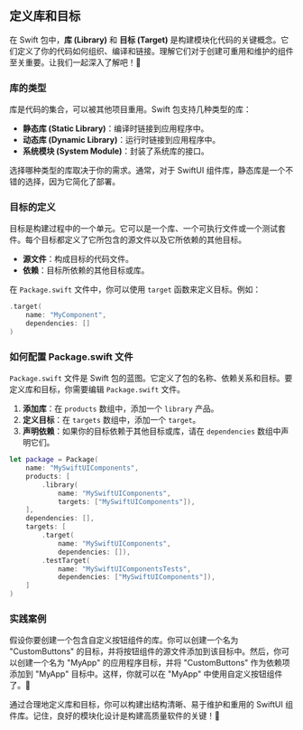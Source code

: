 ﻿## 定义库和目标

在 Swift 包中，**库 (Library)** 和 **目标 (Target)** 是构建模块化代码的关键概念。它们定义了你的代码如何组织、编译和链接。理解它们对于创建可重用和维护的组件至关重要。让我们一起深入了解吧！🚀

### 库的类型

库是代码的集合，可以被其他项目重用。Swift 包支持几种类型的库：

*   **静态库 (Static Library)**：编译时链接到应用程序中。
*   **动态库 (Dynamic Library)**：运行时链接到应用程序中。
*   **系统模块 (System Module)**：封装了系统库的接口。

选择哪种类型的库取决于你的需求。通常，对于 SwiftUI 组件库，静态库是一个不错的选择，因为它简化了部署。

### 目标的定义

目标是构建过程中的一个单元。它可以是一个库、一个可执行文件或一个测试套件。每个目标都定义了它所包含的源文件以及它所依赖的其他目标。

*   **源文件**：构成目标的代码文件。
*   **依赖**：目标所依赖的其他目标或库。

在 `Package.swift` 文件中，你可以使用 `target` 函数来定义目标。例如：

```swift
.target(
    name: "MyComponent",
    dependencies: []
)
```

### 如何配置 Package.swift 文件

`Package.swift` 文件是 Swift 包的蓝图。它定义了包的名称、依赖关系和目标。要定义库和目标，你需要编辑 `Package.swift` 文件。

1.  **添加库**：在 `products` 数组中，添加一个 `library` 产品。
2.  **定义目标**：在 `targets` 数组中，添加一个 `target`。
3.  **声明依赖**：如果你的目标依赖于其他目标或库，请在 `dependencies` 数组中声明它们。

```swift
let package = Package(
    name: "MySwiftUIComponents",
    products: [
        .library(
            name: "MySwiftUIComponents",
            targets: ["MySwiftUIComponents"]),
    ],
    dependencies: [],
    targets: [
        .target(
            name: "MySwiftUIComponents",
            dependencies: []),
        .testTarget(
            name: "MySwiftUIComponentsTests",
            dependencies: ["MySwiftUIComponents"]),
    ]
)
```

### 实践案例

假设你要创建一个包含自定义按钮组件的库。你可以创建一个名为 "CustomButtons" 的目标，并将按钮组件的源文件添加到该目标中。然后，你可以创建一个名为 "MyApp" 的应用程序目标，并将 "CustomButtons" 作为依赖项添加到 "MyApp" 目标中。这样，你就可以在 "MyApp" 中使用自定义按钮组件了。🎉

通过合理地定义库和目标，你可以构建出结构清晰、易于维护和重用的 SwiftUI 组件库。记住，良好的模块化设计是构建高质量软件的关键！💪